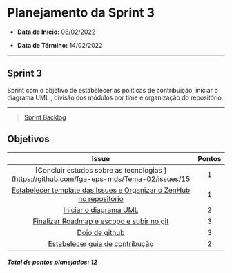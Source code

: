 # Planejamento da Sprint 3

- **Data de Início:** 08/02/2022

- **Data de Término:** 14/02/2022

---

## Sprint 3

Sprint com o objetivo de estabelecer as políticas de contribuição, iniciar o diagrama UML , divisão  dos módulos por time e organização do repositório.

---

> [Sprint Backlog](https://github.com/fga-eps-mds/Tema-02/milestone/3)

## Objetivos

|                                      Issue                                       | Pontos |
| :------------------------------------------------------------------------------: | :----: |
| [Concluir estudos sobre as tecnologias ](https://github.com/fga-eps-mds/Tema-02/issues/15 |   1    |
| [Estabelecer template das Issues e Organizar o ZenHub no repositório](https://github.com/fga-eps-mds/Tema-02/issues/34) |   1    |
|               [Iniciar o diagrama UML]()      |   2    |
|[Finalizar Roadmap e escopo e subir no git](https://github.com/fga-eps-mds/Tema-02/issues/43)   |   3    |
|        [Dojo de github](https://github.com/fga-eps-mds/Tema-02/issues/13)        |   3    |
|    [Estabelecer guia de contribução](https://github.com/fga-eps-mds/Tema-02/issues/42)     |   2    |


<h4><i>Total de pontos planejados: 12</i></h4>
